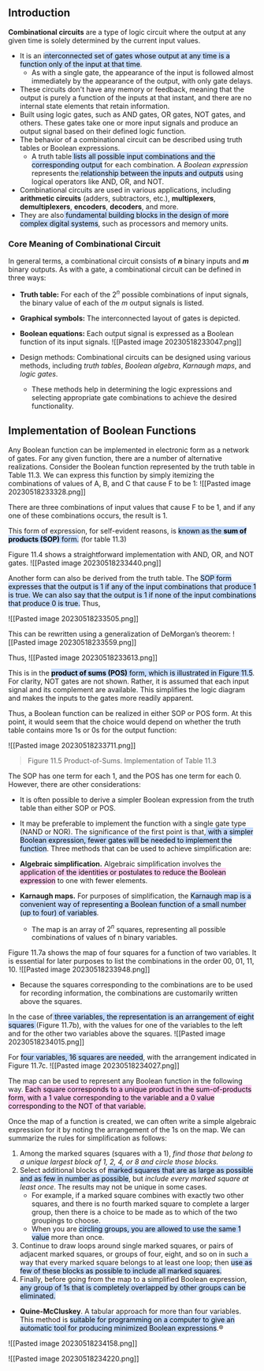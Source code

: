 ## Introduction
**Combinational circuits** are a type of logic circuit where the output at any
given time is solely determined by the current input values.

- It is an i<mark style="background: #ADCCFFA6;">nterconnected set of gates whose output at any time is a function only of the input at that time</mark>.
	- As with a single gate, the appearance of the input is followed almost immediately by the appearance of the output, with only gate delays.
- These circuits don't have any memory or feedback, meaning that the output is purely a function of the inputs at that instant, and there are no internal state elements that retain information.
- Built using logic gates, such as AND gates, OR gates, NOT gates, and others. These gates take one or more input signals and produce an output signal based on their defined logic function.
- The behavior of a combinational circuit can be described using truth tables or Boolean expressions. 
	- A truth table<mark style="background: #ADCCFFA6;"> lists all possible input combinations and the corresponding output</mark> for each combination. A *Boolean expression* represents the<mark style="background: #ADCCFFA6;"> relationship between the inputs and outputs</mark> using logical operators like AND, OR, and NOT.
- Combinational circuits are used in various applications, including **arithmetic circuits** (adders, subtractors, etc.), **multiplexers**, **demultiplexers**, **encoders**, **decoders**, and more.
- They are also<mark style="background: #ADCCFFA6;"> fundamental building blocks in the design of more complex digital systems</mark>, such as processors and memory units.


### Core Meaning of Combinational Circuit
In general terms, a combinational circuit consists of ***n*** binary inputs and ***m***
binary outputs. As with a gate, a combinational circuit can be defined in
three ways:
- **Truth table:** For each of the $2^n$ possible combinations of input signals, the binary value of each of the *m* output signals is listed.
- **Graphical symbols:** The interconnected layout of gates is depicted.
- **Boolean equations:** Each output signal is expressed as a Boolean function of its input signals.
![[Pasted image 20230518233047.png]]

- Design methods: Combinational circuits can be designed using various methods, including *truth tables*, *Boolean algebra*, *Karnaugh maps*, and *logic gates*.
	- These methods help in determining the logic expressions and selecting appropriate gate combinations to achieve the desired functionality.

## Implementation of Boolean Functions
Any Boolean function can be implemented in electronic form as a network of
gates. For any given function, there are a number of alternative realizations.
Consider the Boolean function represented by the truth table in Table 11.3. We
can express this function by simply itemizing the combinations of values of A, B,
and C that cause F to be 1:
![[Pasted image 20230518233328.png]]


There are three combinations of input values that cause F to be 1, and if any one of these combinations occurs, the result is 1.

This form of expression, for self-evident reasons, is <mark style="background: #ADCCFFA6;">known as the <b>sum of products (SOP)</b> form.</mark> (for table 11.3)

Figure 11.4 shows a straightforward implementation with AND, OR, and NOT gates.
![[Pasted image 20230518233440.png]]


Another form can also be derived from the truth table. The <mark style="background: #ADCCFFA6;">SOP form expresses that the output is 1 if any of the input combinations that produce 1 is true. We can also say that the output is 1 if none of the input combinations that produce 0 is true.</mark> Thus,

![[Pasted image 20230518233505.png]]

This can be rewritten using a generalization of DeMorgan’s theorem:
![[Pasted image 20230518233559.png]]

Thus, 
![[Pasted image 20230518233613.png]]

This is in the <mark style="background: #ADCCFFA6;"><b>product of sums (POS)</b> form, which is illustrated in Figure 11.5</mark>. For clarity, NOT gates are not shown.
Rather, it is assumed that each input signal and its complement are available.
This simplifies the logic diagram and makes the inputs to the gates more readily apparent.

Thus, a Boolean function can be realized in either SOP or POS form. At this point, it would seem that the choice would depend on whether the truth table contains more 1s or 0s for the output function:

![[Pasted image 20230518233711.png]]
>Figure 11.5 Product-of-Sums. Implementation of Table 11.3

The SOP has one term for each 1, and the POS has one term for each 0. However, there are other considerations:
- It is often possible to derive a simpler Boolean expression from the truth table than either SOP or POS.
- It may be preferable to implement the function with a single gate type (NAND or NOR).
The significance of the first point is that,<mark style="background: #ADCCFFA6;"> with a simpler Boolean expression, fewer gates will be needed to implement the function</mark>. Three methods that can be used to achieve simplification are:

- **Algebraic simplification.** Algebraic simplification involves the <mark style="background: #FFB8EBA6;">application of the identities or postulates to reduce the Boolean expression</mark> to one with fewer elements.
- **Karnaugh maps.** For purposes of simplification, the <mark style="background: #ADCCFFA6;">Karnaugh map is a convenient way of representing a Boolean function of a small number (up to four) of variables</mark>.
	- The map is an array of $2^n$ squares, representing all possible combinations of values of n binary variables.

Figure 11.7a shows the map of four squares for a function of two variables. It is essential for later purposes to list the combinations in the order 00, 01, 11, 10.
![[Pasted image 20230518233948.png]]

- Because the squares corresponding to the combinations are to be used for recording information, the combinations are customarily written above the squares.

In the case of<mark style="background: #ADCCFFA6;"> three variables, the representation is an arrangement of eight squares </mark>(Figure 11.7b), with the values for one of the variables to the left and for the other two variables above the squares.
![[Pasted image 20230518234015.png]]

For <mark style="background: #ADCCFFA6;">four variables, 16 squares are needed</mark>, with the arrangement indicated in Figure 11.7c.
![[Pasted image 20230518234027.png]]

The map can be used to represent any Boolean function in the following way. <mark style="background: #FFB8EBA6;">Each square corresponds to a unique product in the sum-of-products form, with a 1 value corresponding to the variable and a 0 value corresponding to the NOT of that variable.</mark>



Once the map of a function is created, we can often write a simple algebraic expression for it by noting the arrangement of the 1s on the map. We can summarize the rules for simplification as follows:
1. Among the marked squares (squares with a 1), *find those that belong to a unique largest block of 1, 2, 4, or 8 and circle those blocks.*
2. Select additional blocks of <mark style="background: #ADCCFFA6;">marked squares that are as large as possible and as few in number as possible</mark>, but *include every marked square at least once*. The results may not be unique in some cases.
	- For example, if a marked square combines with exactly two other squares, and there is no fourth marked square to complete a larger group, then there is a choice to be made as to which of the two groupings to choose.
	- When you are <mark style="background: #ADCCFFA6;">circling groups, you are allowed to use the same 1 value</mark> more than once.
3. Continue to draw loops around single marked squares, or pairs of adjacent marked squares, or groups of four, eight, and so on in such a way that every marked square belongs to at least one loop; then <mark style="background: #ADCCFFA6;">use as few of these blocks as possible to include all marked squares.</mark>
4. Finally, before going from the map to a simplified Boolean expression,<mark style="background: #ADCCFFA6;"> any group of 1s that is completely overlapped by other groups can be eliminated.</mark>


-  **Quine-McCluskey**. A tabular approach for more than four variables.
This method is <mark style="background: #ADCCFFA6;">suitable for programming on a computer to give an automatic tool for producing minimized Boolean expressions</mark>.®

![[Pasted image 20230518234158.png]]

![[Pasted image 20230518234220.png]]
